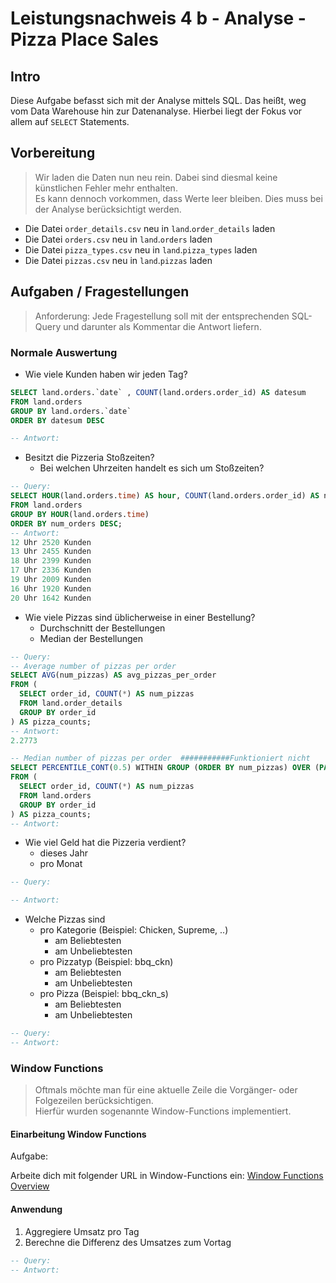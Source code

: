 # Leistungsnachweis 4 b - Analyse - Pizza Place Sales

## Intro

Diese Aufgabe befasst sich mit der Analyse mittels SQL.
Das heißt, weg vom Data Warehouse hin zur Datenanalyse.
Hierbei liegt der Fokus vor allem auf `SELECT` Statements.

## Vorbereitung

> Wir laden die Daten nun neu rein. Dabei sind diesmal keine künstlichen Fehler mehr enthalten.  
> Es kann dennoch vorkommen, dass Werte leer bleiben. Dies muss bei der Analyse berücksichtigt werden.

- Die Datei `order_details.csv` neu in `land`.`order_details` laden
- Die Datei `orders.csv` neu in `land`.`orders` laden
- Die Datei `pizza_types.csv` neu in `land`.`pizza_types` laden
- Die Datei `pizzas.csv` neu in `land`.`pizzas` laden

## Aufgaben / Fragestellungen

> Anforderung: Jede Fragestellung soll mit der entsprechenden SQL-Query und darunter als Kommentar die Antwort liefern.

### Normale Auswertung

- Wie viele Kunden haben wir jeden Tag?

```sql
SELECT land.orders.`date` , COUNT(land.orders.order_id) AS datesum
FROM land.orders
GROUP BY land.orders.`date`
ORDER BY datesum DESC

-- Antwort: 
```

- Besitzt die Pizzeria Stoßzeiten?
  - Bei welchen Uhrzeiten handelt es sich um Stoßzeiten?

```sql
-- Query:
SELECT HOUR(land.orders.time) AS hour, COUNT(land.orders.order_id) AS num_orders
FROM land.orders
GROUP BY HOUR(land.orders.time)
ORDER BY num_orders DESC;
-- Antwort:
12 Uhr 2520 Kunden
13 Uhr 2455 Kunden
18 Uhr 2399 Kunden
17 Uhr 2336 Kunden
19 Uhr 2009 Kunden
16 Uhr 1920 Kunden
20 Uhr 1642 Kunden
```

- Wie viele Pizzas sind üblicherweise in einer Bestellung?
  - Durchschnitt der Bestellungen
  - Median der Bestellungen

```sql
-- Query:
-- Average number of pizzas per order
SELECT AVG(num_pizzas) AS avg_pizzas_per_order
FROM (
  SELECT order_id, COUNT(*) AS num_pizzas
  FROM land.order_details
  GROUP BY order_id
) AS pizza_counts;
-- Antwort:
2.2773

-- Median number of pizzas per order  ###########Funktioniert nicht
SELECT PERCENTILE_CONT(0.5) WITHIN GROUP (ORDER BY num_pizzas) OVER (PARTITION by order_id) AS median_pizzas_per_order
FROM (
  SELECT order_id, COUNT(*) AS num_pizzas
  FROM land.orders
  GROUP BY order_id
) AS pizza_counts;
-- Antwort:
```

- Wie viel Geld hat die Pizzeria verdient?
  - dieses Jahr
  - pro Monat

```sql
-- Query:

-- Antwort:
```

- Welche Pizzas sind
  - pro Kategorie (Beispiel: Chicken, Supreme, ..)
    - am Beliebtesten
    - am Unbeliebtesten
  - pro Pizzatyp (Beispiel: bbq_ckn)
    - am Beliebtesten
    - am Unbeliebtesten
  - pro Pizza (Beispiel: bbq_ckn_s)
    - am Beliebtesten
    - am Unbeliebtesten

```sql
-- Query:
-- Antwort:
```

### Window Functions

> Oftmals möchte man für eine aktuelle Zeile die Vorgänger- oder Folgezeilen berücksichtigen.  
> Hierfür wurden sogenannte Window-Functions implementiert.

#### Einarbeitung Window Functions

Aufgabe:

Arbeite dich mit folgender URL in Window-Functions ein: [Window Functions Overview](https://mariadb.com/kb/en/window-functions-overview/)

#### Anwendung

1. Aggregiere Umsatz pro Tag
2. Berechne die Differenz des Umsatzes zum Vortag

```sql
-- Query:
-- Antwort:
```

